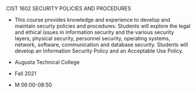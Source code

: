 
CIST 1602 SECURITY POLICIES AND PROCEDURES

- This course provides knowledge and experience to develop and maintain securty policies and procedures. Students will explore the legal and ethical issues in information security and the various security layers; physical security, personnel security, operating systems, network, software, communication and database security. Students will develop an Information Security Policy and an Acceptable Use Policy.

- Augusta Technical College
- Fall 2021
- M 06:00-08:50

